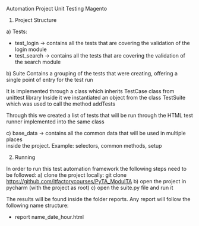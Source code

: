 Automation Project Unit Testing Magento


1. Project Structure

a) Tests: 
- test_login -> contains all the tests that are covering the validation of the login module
- test_search -> contains all the tests that are covering the validation of the search module

b) Suite
Contains a grouping of the tests that were creating, offering a single point of entry
        for the test run

It is implemented through a class which inherits TestCase class from unittest library
Inside it we instantiated an object from the class TestSuite
    which was used to call the method addTests

Through this we created a list of tests that will be run through the
        HTML test runner implemented into the same class

c) base_data -> contains all the common data that will be used in multiple places   
        inside the project. Example: selectors, common methods, setup

2. Running

In order to run this test automation framework the following steps need to be followed:
a) clone the project locally: git clone https://github.com/itfactorycourses/PyTA_ModulTA
b) open the project in pycharm (with the project as root)
c) open the suite.py file and run it

The results will be found inside the folder reports.
Any report will follow the following name structure:
- report name_date_hour.html